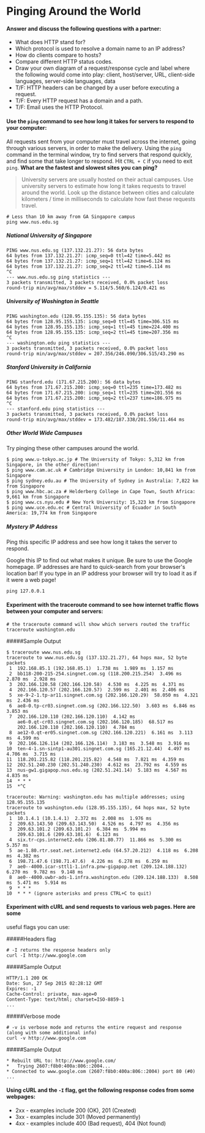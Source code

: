 # Pinging Around the World

#### Answer and discuss the following questions with a partner:

- What does HTTP stand for?
- Which protocol is used to resolve a domain name to an IP address?
- How do clients compare to hosts?
- Compare different HTTP status codes.
- Draw your own diagram of a request/response cycle and label where the following would come into play: client, host/server, URL, client-side languages, server-side languages, data
- T/F: HTTP headers can be changed by a user before executing a request.
- T/F: Every HTTP request has a domain and a path.
- T/F: Email uses the HTTP Protocol.

#### Use the `ping` command to see how long it takes for servers to respond to your computer:

All requests sent from your computer must travel across the internet, going
through various servers, in order to make the delivery. Using the `ping`
command in the terminal window, try to find servers that respond quickly, and
find some that take longer to respond. Hit `CTRL + C` if you need to exit
`ping`. **What are the fastest and slowest sites you can ping?**

> University servers are usually hosted on their actual campuses. Use
> university servers to estimate how long it takes requests to travel around
> the world. Look up the distance between cities and calculate kilometers / time in
> milliseconds to calculate how fast these requests travel.

```
# Less than 10 km away from GA Singapore campus
ping www.nus.edu.sg
```

##### National University of Singapore
```
PING www.nus.edu.sg (137.132.21.27): 56 data bytes
64 bytes from 137.132.21.27: icmp_seq=0 ttl=42 time=5.442 ms
64 bytes from 137.132.21.27: icmp_seq=1 ttl=42 time=6.124 ms
64 bytes from 137.132.21.27: icmp_seq=2 ttl=42 time=5.114 ms
^C
--- www.nus.edu.sg ping statistics ---
3 packets transmitted, 3 packets received, 0.0% packet loss
round-trip min/avg/max/stddev = 5.114/5.560/6.124/0.421 ms
```

##### University of Washington in Seattle
```
PING washington.edu (128.95.155.135): 56 data bytes
64 bytes from 128.95.155.135: icmp_seq=0 ttl=45 time=306.515 ms
64 bytes from 128.95.155.135: icmp_seq=1 ttl=45 time=224.400 ms
64 bytes from 128.95.155.135: icmp_seq=2 ttl=45 time=207.356 ms
^C
--- washington.edu ping statistics ---
3 packets transmitted, 3 packets received, 0.0% packet loss
round-trip min/avg/max/stddev = 207.356/246.090/306.515/43.290 ms
```

##### Stanford University in California
```
PING stanford.edu (171.67.215.200): 56 data bytes
64 bytes from 171.67.215.200: icmp_seq=0 ttl=235 time=173.482 ms
64 bytes from 171.67.215.200: icmp_seq=1 ttl=235 time=201.556 ms
64 bytes from 171.67.215.200: icmp_seq=2 ttl=237 time=186.975 ms
^C
--- stanford.edu ping statistics ---
3 packets transmitted, 3 packets received, 0.0% packet loss
round-trip min/avg/max/stddev = 173.482/187.338/201.556/11.464 ms
```

##### Other World Wide Campuses

Try pinging these other campuses around the world.

```
$ ping www.u-tokyo.ac.jp # The University of Tokyo: 5,312 km from Singapore, in the other direction!
$ ping www.cam.ac.uk # Cambridge University in London: 10,841 km from Singapore
$ ping sydney.edu.au # The University of Sydney in Australia: 7,822 km from Singapore
$ ping www.hbc.ac.za # Helderberg College in Cape Town, South Africa: 9,661 km from Singapore
$ ping www.cs.nyu.edu # New York University: 15,323 km from Singapore
$ ping www.uce.edu.ec # Central University of Ecuador in South America: 19,774 km from Singapore
```

##### Mystery IP Address

Ping this specific IP address and see how long it takes the server to respond.

Google this IP to find out what makes it unique. Be sure to use the Google
homepage. IP addresses are hard to quick-search from your browser's location
bar! If you type in an IP address your browser will try to load it as if it
were a web page!

```
ping 127.0.0.1
```

#### Experiment with the traceroute command to see how internet traffic flows between your computer and servers:

```
# the traceroute command will show which servers routed the traffic
traceroute washington.edu
```

#####Sample Output

```
$ traceroute www.nus.edu.sg 
traceroute to www.nus.edu.sg (137.132.21.27), 64 hops max, 52 byte packets
 1  192.168.85.1 (192.168.85.1)  1.738 ms  1.989 ms  1.157 ms
 2  bb118-200-215-254.singnet.com.sg (118.200.215.254)  3.496 ms  2.870 ms  2.928 ms
 3  202.166.120.58 (202.166.120.58)  4.530 ms  4.225 ms  4.371 ms
 4  202.166.120.57 (202.166.120.57)  2.599 ms  2.401 ms  2.406 ms
 5  xe-9-2-1.tp-ar11.singnet.com.sg (202.166.120.29)  58.050 ms  4.321 ms  2.436 ms
 6  ae8-0.tp-cr03.singnet.com.sg (202.166.122.50)  3.603 ms  6.846 ms  3.853 ms
 7  202.166.120.110 (202.166.120.110)  4.142 ms
    ae6-0.qt-cr03.singnet.com.sg (202.166.120.185)  68.517 ms
    202.166.120.110 (202.166.120.110)  4.784 ms
 8  ae12-0.qt-er05.singnet.com.sg (202.166.120.221)  6.161 ms  3.113 ms  4.599 ms
 9  202.166.126.114 (202.166.126.114)  3.183 ms  3.548 ms  3.916 ms
10  ten-4-1.sn-sintp1-au301.singnet.com.sg (165.21.12.44)  4.497 ms  4.706 ms  3.715 ms
11  118.201.215.82 (118.201.215.82)  4.548 ms  7.821 ms  4.359 ms
12  202.51.240.230 (202.51.240.230)  4.612 ms  23.792 ms  4.559 ms
13  nus-gw1.gigapop.nus.edu.sg (202.51.241.14)  5.183 ms  4.567 ms  4.835 ms
14  * * *
15  *^C
```

```
traceroute: Warning: washington.edu has multiple addresses; using 128.95.155.135
traceroute to washington.edu (128.95.155.135), 64 hops max, 52 byte packets
 1  10.1.4.1 (10.1.4.1)  2.372 ms  2.008 ms  1.976 ms
 2  209.63.143.50 (209.63.143.50)  4.526 ms  4.797 ms  4.356 ms
 3  209.63.101.2 (209.63.101.2)  6.384 ms  5.994 ms
    209.63.101.6 (209.63.101.6)  6.123 ms
 4  six.tr-cps.internet2.edu (206.81.80.77)  11.866 ms  5.300 ms  5.357 ms
 5  ae-1.80.rtr.seat.net.internet2.edu (64.57.20.212)  4.118 ms  6.208 ms  4.382 ms
 6  198.71.47.6 (198.71.47.6)  4.226 ms  6.278 ms  6.259 ms
 7  ae0--4000.icar-sttl1-1.infra.pnw-gigapop.net (209.124.188.132)  6.270 ms  9.782 ms  9.148 ms
 8  ae0--4000.uwbr-ads-1.infra.washington.edu (209.124.188.133)  8.508 ms  5.471 ms  5.914 ms
 9  * * *
10  * * * (ignore asterisks and press CTRL+C to quit)
```

#### Experiment with cURL and send requests to various web pages. Here are some
useful flags you can use:

#####Headers flag
```
# -I returns the response headers only
curl -I http://www.google.com
```

#####Sample Output
```
HTTP/1.1 200 OK
Date: Sun, 27 Sep 2015 02:28:12 GMT
Expires: -1
Cache-Control: private, max-age=0
Content-Type: text/html; charset=ISO-8859-1
...
```

#####Verbose mode
```
# -v is verbose mode and returns the entire request and response (along with some additional info)
curl -v http://www.google.com
```

#####Sample Output
```
* Rebuilt URL to: http://www.google.com/
*   Trying 2607:f8b0:400a:806::2004...
* Connected to www.google.com (2607:f8b0:400a:806::2004) port 80 (#0)
...
```

#### Using cURL and the `-I` flag, get the following response codes from some webpages:

- 2xx - examples include 200 (OK), 201 (Created)
- 3xx - examples include 301 (Moved permanently)
- 4xx - examples include 400 (Bad request), 404 (Not found)

